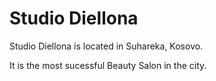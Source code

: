 # Studio Diellona
Studio Diellona is located in Suhareka, Kosovo.

It is the most sucessful Beauty Salon in the city. 
